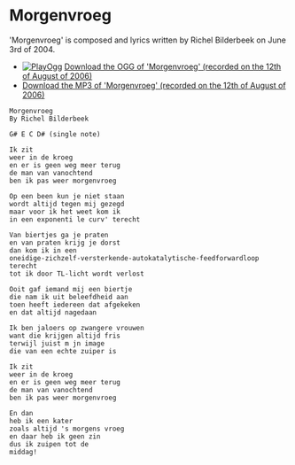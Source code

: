 # Morgenvroeg

'Morgenvroeg' is composed and lyrics written by Richel Bilderbeek
on June 3rd of 2004.


 * [![PlayOgg](http://static.fsf.org/playogg/Play_ogg_80x15.png "I support PlayOgg!")](http://playogg.org) [Download the OGG of 'Morgenvroeg' (recorded on the 12th of August of 2006)](http://www.richelbilderbeek.nl/CD06_06Morgenvroeg20060812.ogg)
 * [Download the MP3 of 'Morgenvroeg' (recorded on the 12th of August of 2006)](http://www.richelbilderbeek.nl/CD06_06Morgenvroeg20060812.mp3)

```
Morgenvroeg
By Richel Bilderbeek

G# E C D# (single note)

Ik zit
weer in de kroeg
en er is geen weg meer terug
de man van vanochtend
ben ik pas weer morgenvroeg
 
Op een been kun je niet staan
wordt altijd tegen mij gezegd
maar voor ik het weet kom ik
in een exponenti le curv' terecht
 
Van biertjes ga je praten
en van praten krijg je dorst
dan kom ik in een
oneidige-zichzelf-versterkende-autokatalytische-feedforwardloop terecht
tot ik door TL-licht wordt verlost
 
Ooit gaf iemand mij een biertje
die nam ik uit beleefdheid aan
toen heeft iedereen dat afgekeken
en dat altijd nagedaan
 
Ik ben jaloers op zwangere vrouwen
want die krijgen altijd fris
terwijl juist m jn image
die van een echte zuiper is
 
Ik zit
weer in de kroeg
en er is geen weg meer terug
de man van vanochtend
ben ik pas weer morgenvroeg
 
En dan
heb ik een kater
zoals altijd 's morgens vroeg
en daar heb ik geen zin
dus ik zuipen tot de
middag!
```

